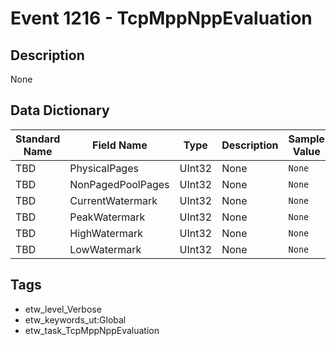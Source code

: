 # Event 1216 - TcpMppNppEvaluation

## Description
None

## Data Dictionary
|Standard Name|Field Name|Type|Description|Sample Value|
|---|---|---|---|---|
|TBD|PhysicalPages|UInt32|None|`None`|
|TBD|NonPagedPoolPages|UInt32|None|`None`|
|TBD|CurrentWatermark|UInt32|None|`None`|
|TBD|PeakWatermark|UInt32|None|`None`|
|TBD|HighWatermark|UInt32|None|`None`|
|TBD|LowWatermark|UInt32|None|`None`|

## Tags
* etw_level_Verbose
* etw_keywords_ut:Global
* etw_task_TcpMppNppEvaluation